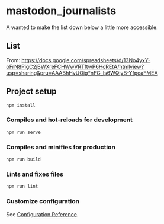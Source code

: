 # mastodon_journalists

A wanted to make the list down below a little more accessible.

## List

From: https://docs.google.com/spreadsheets/d/13No4yxY-oFrN8PigC2jBWXreFCHWwVRTftwP6HcREtA/htmlview?usp=sharing&pru=AAABhHvUOig*nFG_ls6WQjvB-YfpeaFMEA

## Project setup
```
npm install
```

### Compiles and hot-reloads for development
```
npm run serve
```

### Compiles and minifies for production
```
npm run build
```

### Lints and fixes files
```
npm run lint
```

### Customize configuration
See [Configuration Reference](https://cli.vuejs.org/config/).
